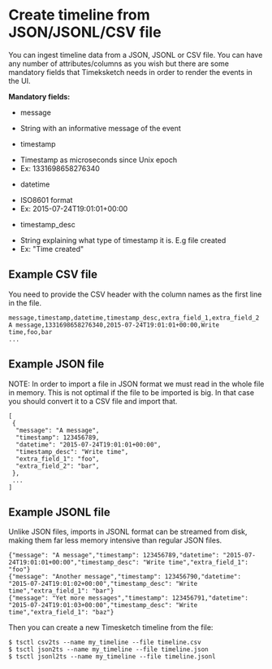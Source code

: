 # Create timeline from JSON/JSONL/CSV file

You can ingest timeline data from a JSON, JSONL or CSV file. You can have any number of attributes/columns as you wish but there are some mandatory fields that Timeksketch needs in order to render the events in the UI.

**Mandatory fields:**
* message
 - String with an informative message of the event
* timestamp
 - Timestamp as microseconds since Unix epoch
 - Ex: 1331698658276340
* datetime
 - ISO8601 format
 - Ex: 2015-07-24T19:01:01+00:00
* timestamp_desc
 - String explaining what type of timestamp it is. E.g file created
 - Ex: "Time created"

## Example CSV file
You need to provide the CSV header with the column names as the first line in the file.

    message,timestamp,datetime,timestamp_desc,extra_field_1,extra_field_2
    A message,1331698658276340,2015-07-24T19:01:01+00:00,Write time,foo,bar
    ...


## Example JSON file
NOTE: In order to import a file in JSON format we must read in the whole file in memory. This is not optimal if the file to be imported is big. In that case you should convert it to a CSV file and import that.

    [
     {
      "message": "A message",
      "timestamp": 123456789,
      "datetime": "2015-07-24T19:01:01+00:00",
      "timestamp_desc": "Write time",
      "extra_field_1": "foo",
      "extra_field_2": "bar",
     },
     ...
    ]

## Example JSONL file
Unlike JSON files, imports in JSONL format can be streamed from disk, making them far less memory intensive than regular JSON files.

    {"message": "A message","timestamp": 123456789,"datetime": "2015-07-24T19:01:01+00:00","timestamp_desc": "Write time","extra_field_1": "foo"}
    {"message": "Another message","timestamp": 123456790,"datetime": "2015-07-24T19:01:02+00:00","timestamp_desc": "Write time","extra_field_1": "bar"}
    {"message": "Yet more messages","timestamp": 123456791,"datetime": "2015-07-24T19:01:03+00:00","timestamp_desc": "Write time","extra_field_1": "baz"}

Then you can create a new Timesketch timeline from the file:

    $ tsctl csv2ts --name my_timeline --file timeline.csv
    $ tsctl json2ts --name my_timeline --file timeline.json
    $ tsctl jsonl2ts --name my_timeline --file timeline.jsonl

